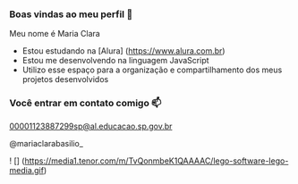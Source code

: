 ### Boas vindas ao meu perfil 💙

Meu nome é Maria Clara

- Estou estudando na [Alura] (https://www.alura.com.br)
- Estou me desenvolvendo na linguagem JavaScript
- Utilizo esse espaço para a organização e compartilhamento dos meus projetos desenvolvidos

### Você entrar em contato comigo 📫

00001123887299sp@al.educacao.sp.gov.br

@mariaclarabasilio_

! [] (https://media1.tenor.com/m/TvQonmbeK1QAAAAC/lego-software-lego-media.gif) 

